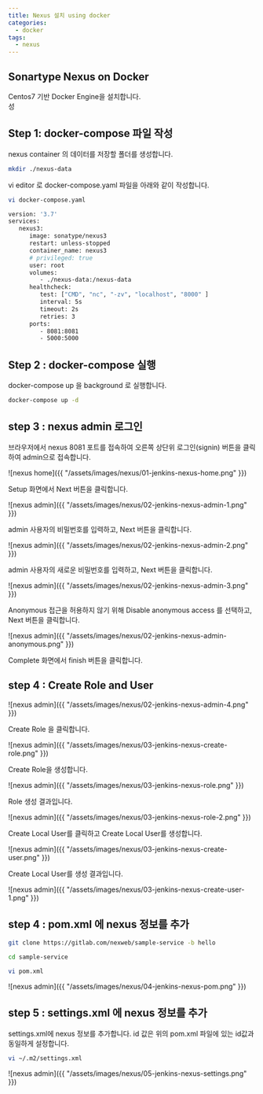 ```yaml
---
title: Nexus 설치 using docker
categories:
  - docker 
tags:
  - nexus
---
```


## Sonartype Nexus on Docker
Centos7 기반 Docker Engine을 설치합니다.  
성
## Step 1: docker-compose 파일 작성
nexus container 의 데이터를 저장할 폴더를 생성합니다.  
```bash
mkdir ./nexus-data
```

vi editor 로 docker-compose.yaml 파일을 아래와 같이 작성합니다.

```bash
vi docker-compose.yaml

version: '3.7'
services:
   nexus3:
      image: sonatype/nexus3
      restart: unless-stopped
      container_name: nexus3
      # privileged: true
      user: root
      volumes:
         - ./nexus-data:/nexus-data
      healthcheck:
         test: ["CMD", "nc", "-zv", "localhost", "8000" ]
         interval: 5s
         timeout: 2s
         retries: 3
      ports:
         - 8081:8081
         - 5000:5000
```

## Step 2 : docker-compose 실행
docker-compose up 을 background 로 실행합니다.

```bash
docker-compose up -d
```

## step 3 : nexus admin 로그인
브라우저에서 nexus 8081 포트를 접속하여 오른쪽 상단위 로그인(signin) 버튼을 클릭하여 admin으로 접속합니다.  

![nexus home]({{ "/assets/images/nexus/01-jenkins-nexus-home.png" }})

Setup 화면에서 Next 버튼을 클릭합니다.  

![nexus admin]({{ "/assets/images/nexus/02-jenkins-nexus-admin-1.png" }})

admin 사용자의 비밀번호를 입력하고, Next 버튼을 클릭합니다.  

![nexus admin]({{ "/assets/images/nexus/02-jenkins-nexus-admin-2.png" }})

admin 사용자의 새로운 비밀번호를 입력하고, Next 버튼을 클릭합니다.  

![nexus admin]({{ "/assets/images/nexus/02-jenkins-nexus-admin-3.png" }})

Anonymous 접근을 허용하지 않기 위해 Disable anonymous access 를 선택하고, Next 버튼을 클릭합니다.   

![nexus admin]({{ "/assets/images/nexus/02-jenkins-nexus-admin-anonymous.png" }})

Complete 화면에서 finish 버튼을 클릭합니다.    

## step 4 : Create Role and User

![nexus admin]({{ "/assets/images/nexus/02-jenkins-nexus-admin-4.png" }})

Create Role 을 클릭합니다.     

![nexus admin]({{ "/assets/images/nexus/03-jenkins-nexus-create-role.png" }})

Create Role을 생성합니다.  

![nexus admin]({{ "/assets/images/nexus/03-jenkins-nexus-role.png" }})

Role 생성 결과입니다.        

![nexus admin]({{ "/assets/images/nexus/03-jenkins-nexus-role-2.png" }})

Create Local User를 클릭하고 Create Local User를 생성합니다. 

![nexus admin]({{ "/assets/images/nexus/03-jenkins-nexus-create-user.png" }})

Create Local User를 생성 결과입니다.   

![nexus admin]({{ "/assets/images/nexus/03-jenkins-nexus-create-user-1.png" }})
## step 4 : pom.xml 에 nexus 정보를 추가

```bash
git clone https://gitlab.com/nexweb/sample-service -b hello 

cd sample-service

vi pom.xml
```

![nexus admin]({{ "/assets/images/nexus/04-jenkins-nexus-pom.png" }})

## step 5 : settings.xml 에 nexus 정보를 추가

settings.xml에 nexus 정보를 추가합니다. id 값은 위의 pom.xml 파일에 있는 id값과 동일하게 설정합니다.  
```bash 
vi ~/.m2/settings.xml
```

![nexus admin]({{ "/assets/images/nexus/05-jenkins-nexus-settings.png" }})
